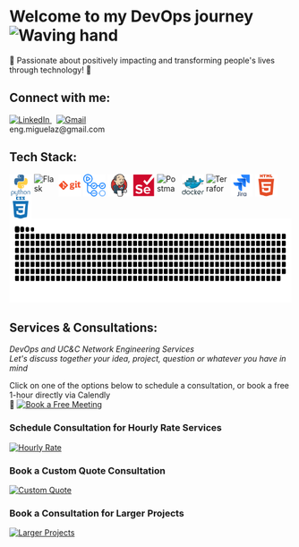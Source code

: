 # Welcome to my DevOps journey <img src="https://media.giphy.com/media/hvRJCLFzcasrR4ia7z/giphy.gif" alt="Waving hand" width="25" height="25">
🌱 Passionate about positively impacting and transforming people's lives through technology! 🌳 

## Connect with me:
<!-- Button for LinkedIn -->
<a href="https://www.linkedin.com/in/miguel-arizmendi-0287a197/" title="Connect with me on LinkedIn" alt="LinkedIn profile">
  <img src="https://img.shields.io/badge/LinkedIn-blue?style=flat&logo=linkedin&logoColor=white" alt="LinkedIn" width="85" height="25"/>
</a>&nbsp; 

<!-- Button for Gmail -->
<a href="mailto:eng.miguelaz@gmail.com" title="Send me an email" alt="Email Miguel Arizmendi at eng.miguelaz@gmail.com">
  <img src="https://img.shields.io/badge/Gmail-red?style=flat&logo=gmail&logoColor=white" alt="Gmail" width="80" height="25"/>
</a><br>
eng.miguelaz@gmail.com

## Tech Stack:
<div style="display: flex; flex-wrap: wrap; align-items: left;">
    <img src="https://github.com/devicons/devicon/blob/master/icons/python/python-original-wordmark.svg" title="Python" alt="Python" width="40" height="40"/>&nbsp;  
    <img src="https://raw.githubusercontent.com/gilbarbara/logos/29e8719bf78915c7a82a26a6c203f53c4cb8fff2/logos/flask.svg" title="Flask" alt="Flask" width="40" height="40"/>&nbsp;
    <img src="https://github.com/devicons/devicon/blob/master/icons/git/git-plain-wordmark.svg" title="Git" alt="Git" width="40" height="40"/>&nbsp;
    <img src="https://github.com/devicons/devicon/blob/master/icons/githubactions/githubactions-original.svg" title="GitHub Actions" alt="GitHub Actions" width="40" height="40"/>&nbsp;
    <img src="https://github.com/devicons/devicon/blob/master/icons/jenkins/jenkins-original.svg" title="Jenkins" alt="Jenkins" width="40" height="40"/>&nbsp;
    <img src="https://github.com/devicons/devicon/blob/master/icons/selenium/selenium-original.svg" title="Selenium WebDriver" alt="Selenium WebDriver" width="40" height="40"/>&nbsp;
    <img src="https://www.vectorlogo.zone/logos/getpostman/getpostman-icon.svg" title="Postman" alt="Postman" width="40" height="40"/>&nbsp;
    <img src="https://github.com/devicons/devicon/blob/master/icons/docker/docker-original-wordmark.svg" title="Docker" alt="Docker" width="40" height="40"/>&nbsp;
    <img src="https://www.vectorlogo.zone/logos/terraformio/terraformio-icon.svg" title="Terraform" alt="Terraform" width="40" height="40"/>&nbsp;
    <img src="https://github.com/devicons/devicon/blob/master/icons/jira/jira-original-wordmark.svg" title="Jira" alt="Jira" width="40" height="40"/>&nbsp;
    <img src="https://github.com/devicons/devicon/blob/master/icons/html5/html5-plain-wordmark.svg" title="HTML5" alt="HTML5" width="40" height="40"/>&nbsp; 
    <img src="https://github.com/devicons/devicon/blob/master/icons/css3/css3-plain-wordmark.svg" title="CSS3" alt="CSS3" width="40" height="40"/>&nbsp;
</div>

<img src="https://raw.githubusercontent.com/platane/snk/output/github-contribution-grid-snake-dark.svg" title="GitHub contributions snake animation" alt="A dynamic snake animation representing GitHub contributions" width="580" height="150"/>



## Services & Consultations: 
_DevOps and UC&C Network Engineering Services_ <br>
_Let's discuss together your idea, project, question or whatever you have in mind_ <br>

Click on one of the options below to schedule a consultation, or book a free 1-hour directly via Calendly <br>
🫴 [![Book a Free Meeting](https://img.shields.io/badge/Book%20a%20Meeting-Calendly-brightgreen?style=flat&logo=google-calendar&logoColor=green)](https://calendly.com/with_miguel)



### Schedule Consultation for Hourly Rate Services
[![Hourly Rate](https://img.shields.io/badge/Schedule%20Consultation-Hourly%20Rate-blue)](mailto:eng.miguelaz@gmail.com?subject=Hourly%20Rate%20Consultation&body=Hi%20Miguel%2C%0D%0A%0D%0AI%27d%20like%20to%20schedule%20a%20consultation%20to%20discuss%20your%20hourly%20rate%20services.%0D%0A%0D%0A%5BYour%20Name%5D%0D%0A%0D%0AYou%20can%20also%20book%20a%20free%20consultation%20here%3A%20https%3A%2F%2Fcalendly.com%2https://calendly.com/with_miguel)


### Book a Custom Quote Consultation
[![Custom Quote](https://img.shields.io/badge/Book%20Consultation-Custom%20Quote-orange)](mailto:eng.miguelaz@gmail.com?subject=Custom%20Quote%20Consultation&body=Hi%20Miguel%2C%0D%0A%0D%0AI%27d%20like%20to%20schedule%20a%20consultation%20to%20discuss%20a%20custom%20quote.%0D%0A%0D%0A%5BYour%20Name%5D%0D%0A%0D%0AYou%20can%20also%20book%20a%20free%20consultation%20here%3A%20https%3A%2F%2Fcalendly.com%2Fhttps://calendly.com/with_miguel)


### Book a Consultation for Larger Projects
[![Larger Projects](https://img.shields.io/badge/Book%20Consultation-Larger%20Projects-brightgreen)](mailto:eng.miguelaz@gmail.com?subject=Larger%20Project%20Consultation&body=Hi%20Miguel%2C%0D%0A%0D%0AI%27d%20like%20to%20schedule%20a%20consultation%20to%20discuss%20a%20larger%20project.%0D%0A%0D%0A%5BYour%20Name%5D%0D%0A%0D%0AYou%20can%20also%20book%20a%20free%20consultation%20here%3A%20https%3A%2F%2Fcalendly.com%2Fhttps://calendly.com/with_miguel)

